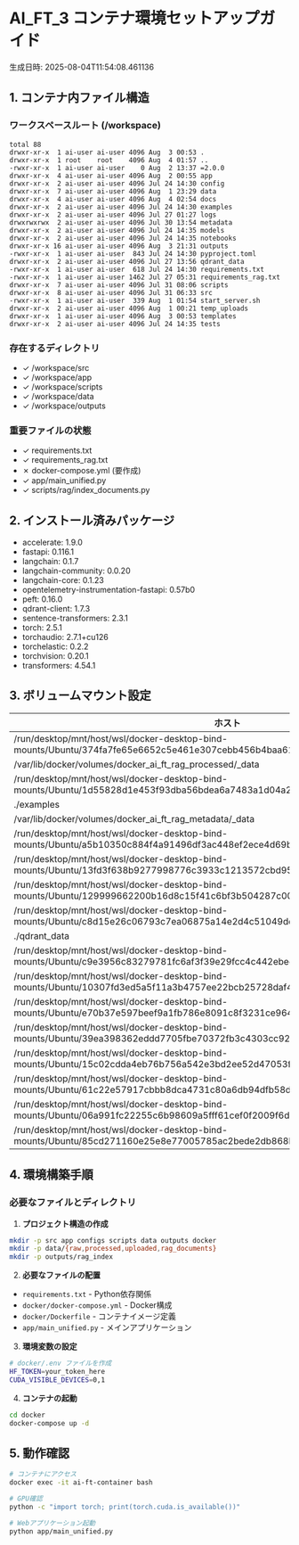 # AI_FT_3 コンテナ環境セットアップガイド

生成日時: 2025-08-04T11:54:08.461136

## 1. コンテナ内ファイル構造

### ワークスペースルート (/workspace)
```
total 88
drwxr-xr-x  1 ai-user ai-user 4096 Aug  3 00:53 .
drwxr-xr-x  1 root    root    4096 Aug  4 01:57 ..
-rwxr-xr-x  1 ai-user ai-user    0 Aug  2 13:37 =2.0.0
drwxr-xr-x  4 ai-user ai-user 4096 Aug  2 00:55 app
drwxr-xr-x  2 ai-user ai-user 4096 Jul 24 14:30 config
drwxr-xr-x  7 ai-user ai-user 4096 Aug  1 23:29 data
drwxr-xr-x  4 ai-user ai-user 4096 Aug  4 02:54 docs
drwxr-xr-x  2 ai-user ai-user 4096 Jul 24 14:30 examples
drwxr-xr-x  2 ai-user ai-user 4096 Jul 27 01:27 logs
drwxrwxrwx  2 ai-user ai-user 4096 Jul 30 13:54 metadata
drwxr-xr-x  2 ai-user ai-user 4096 Jul 24 14:35 models
drwxr-xr-x  2 ai-user ai-user 4096 Jul 24 14:35 notebooks
drwxr-xr-x 16 ai-user ai-user 4096 Aug  3 21:31 outputs
-rwxr-xr-x  1 ai-user ai-user  843 Jul 24 14:30 pyproject.toml
drwxr-xr-x  2 ai-user ai-user 4096 Jul 27 13:56 qdrant_data
-rwxr-xr-x  1 ai-user ai-user  618 Jul 24 14:30 requirements.txt
-rwxr-xr-x  1 ai-user ai-user 1462 Jul 27 05:31 requirements_rag.txt
drwxr-xr-x  7 ai-user ai-user 4096 Jul 31 08:06 scripts
drwxr-xr-x  8 ai-user ai-user 4096 Jul 31 06:33 src
-rwxr-xr-x  1 ai-user ai-user  339 Aug  1 01:54 start_server.sh
drwxr-xr-x  2 ai-user ai-user 4096 Aug  1 00:21 temp_uploads
drwxr-xr-x  1 ai-user ai-user 4096 Aug  3 00:53 templates
drwxr-xr-x  2 ai-user ai-user 4096 Jul 24 14:35 tests
```

### 存在するディレクトリ
- ✓ /workspace/src
- ✓ /workspace/app
- ✓ /workspace/scripts
- ✓ /workspace/data
- ✓ /workspace/outputs

### 重要ファイルの状態
- ✓ requirements.txt
- ✓ requirements_rag.txt
- ✗ docker-compose.yml (要作成)
- ✓ app/main_unified.py
- ✓ scripts/rag/index_documents.py

## 2. インストール済みパッケージ
- accelerate: 1.9.0
- fastapi: 0.116.1
- langchain: 0.1.7
- langchain-community: 0.0.20
- langchain-core: 0.1.23
- opentelemetry-instrumentation-fastapi: 0.57b0
- peft: 0.16.0
- qdrant-client: 1.7.3
- sentence-transformers: 2.3.1
- torch: 2.5.1
- torchaudio: 2.7.1+cu126
- torchelastic: 0.2.2
- torchvision: 0.20.1
- transformers: 4.54.1

## 3. ボリュームマウント設定
| ホスト | コンテナ | タイプ |
|--------|----------|--------|
| /run/desktop/mnt/host/wsl/docker-desktop-bind-mounts/Ubuntu/374fa7fe65e6652c5e461e307cebb456b4baa615b2ad61b305b8f3941e5eb281 | /workspace/data | bind |
| /var/lib/docker/volumes/docker_ai_ft_rag_processed/_data | /workspace/outputs/rag_index | volume |
| /run/desktop/mnt/host/wsl/docker-desktop-bind-mounts/Ubuntu/1d55828d1e453f93dba56bdea6a7483a1d04a28eafb95eccaead4b24cb3521b9 | /workspace/logs | bind |
| ./examples | /workspace/examples | bind |
| /var/lib/docker/volumes/docker_ai_ft_rag_metadata/_data | /workspace/metadata | volume |
| /run/desktop/mnt/host/wsl/docker-desktop-bind-mounts/Ubuntu/a5b10350c884f4a91496df3ac448ef2ece4d69b43ba721eab553a1120f1c2994 | /workspace/src | bind |
| /run/desktop/mnt/host/wsl/docker-desktop-bind-mounts/Ubuntu/13fd3f638b9277998776c3933c1213572cbd950773da027240c8f2b50f9c64a4 | /workspace/app | bind |
| /run/desktop/mnt/host/wsl/docker-desktop-bind-mounts/Ubuntu/129999662200b16d8c15f41c6bf3b504287c00f5121c0d0f6e9336234fbbfb20 | /workspace/scripts | bind |
| /run/desktop/mnt/host/wsl/docker-desktop-bind-mounts/Ubuntu/c8d15e26c06793c7ea06875a14e2d4c51049dedbd033279f3222ef947d74b758 | /root/.cache/huggingface | bind |
| ./qdrant_data | /workspace/qdrant_data | bind |
| /run/desktop/mnt/host/wsl/docker-desktop-bind-mounts/Ubuntu/c9e3956c83279781fc6af3f39e29fcc4c442ebeefc2ce9c06aca90b8daa599d1 | /workspace/tests | bind |
| /run/desktop/mnt/host/wsl/docker-desktop-bind-mounts/Ubuntu/10307fd3ed5a5f11a3b4757ee22bcb25728daf436871948f9886e46d2ed6cffe | /workspace/docs | bind |
| /run/desktop/mnt/host/wsl/docker-desktop-bind-mounts/Ubuntu/e70b37e597beef9a1fb786e8091c8f3231ce9645ef09f7ece7f2e7178fee4c46 | /root/.wandb | bind |
| /run/desktop/mnt/host/wsl/docker-desktop-bind-mounts/Ubuntu/39ea398362eddd7705fbe70372fb3c4303cc9257d4943c7931e5887915bd5f6a | /workspace/temp_uploads | bind |
| /run/desktop/mnt/host/wsl/docker-desktop-bind-mounts/Ubuntu/15c02cdda4eb76b756a542e3bd2ee52d47053f8d7b9bcd8d1d3b18543b1e69ff | /workspace/outputs | bind |
| /run/desktop/mnt/host/wsl/docker-desktop-bind-mounts/Ubuntu/61c22e57917cbbb8dca4731c80a6db94dfb58d4e385facd02c4b551cbe050af0 | /workspace/models | bind |
| /run/desktop/mnt/host/wsl/docker-desktop-bind-mounts/Ubuntu/06a991fc22255c6b98609a5fff61cef0f2009f6d90ba36086412b42587f2d310 | /workspace/config | bind |
| /run/desktop/mnt/host/wsl/docker-desktop-bind-mounts/Ubuntu/85cd271160e25e8e77005785ac2bede2db868b3b11b0b441e4434817199a21a3 | /workspace/notebooks | bind |

## 4. 環境構築手順

### 必要なファイルとディレクトリ

1. **プロジェクト構造の作成**
```bash
mkdir -p src app configs scripts data outputs docker
mkdir -p data/{raw,processed,uploaded,rag_documents}
mkdir -p outputs/rag_index
```

2. **必要なファイルの配置**
- `requirements.txt` - Python依存関係
- `docker/docker-compose.yml` - Docker構成
- `docker/Dockerfile` - コンテナイメージ定義
- `app/main_unified.py` - メインアプリケーション

3. **環境変数の設定**
```bash
# docker/.env ファイルを作成
HF_TOKEN=your_token_here
CUDA_VISIBLE_DEVICES=0,1
```

4. **コンテナの起動**
```bash
cd docker
docker-compose up -d
```

## 5. 動作確認

```bash
# コンテナにアクセス
docker exec -it ai-ft-container bash

# GPU確認
python -c "import torch; print(torch.cuda.is_available())"

# Webアプリケーション起動
python app/main_unified.py
```
